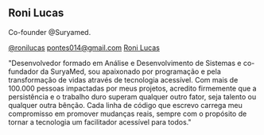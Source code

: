 ## Roni Lucas

Co-founder @Suryamed.

<div> 
          <a href="https://www.instagram.com/athayde.roni/" target="_blank">@ronilucas</a>
          <a href = "mailto:pontes014@gmail.com">pontes014@gmail.com</a>
          <a href="https://www.linkedin.com/in/roni-athayde"  target="_blank">Roni Lucas</a> 
        
</div>

"Desenvolvedor formado em Análise e Desenvolvimento de Sistemas e co-fundador da SuryaMed, sou apaixonado por programação e pela transformação de vidas através de tecnologia acessível. Com mais de 100.000 pessoas impactadas por meus projetos, acredito firmemente que a persistência e o trabalho duro superam qualquer outro fator, seja talento ou qualquer outra bênção. Cada linha de código que escrevo carrega meu compromisso em promover mudanças reais, sempre com o propósito de tornar a tecnologia um facilitador acessível para todos."

